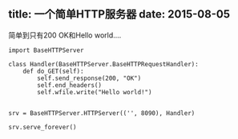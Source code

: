 title: 一个简单HTTP服务器
date: 2015-08-05
---

简单到只有200 OK和Hello world....

```
import BaseHTTPServer

class Handler(BaseHTTPServer.BaseHTTPRequestHandler):
    def do_GET(self):
        self.send_response(200, "OK")
        self.end_headers()
        self.wfile.write("Hello world!")


srv = BaseHTTPServer.HTTPServer(('', 8090), Handler)

srv.serve_forever()
```
